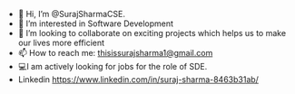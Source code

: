 - 👋 Hi, I’m @SurajSharmaCSE.
- 👀 I’m interested in Software Development
- 👯 I’m looking to collaborate on exciting projects which helps us to make our lives more efficient
- 📫 How to reach me: thisissurajsharma1@gmail.com
- 💻I am actively looking for jobs for the role of SDE.
- Linkedin https://www.linkedin.com/in/suraj-sharma-8463b31ab/
